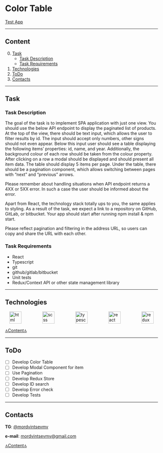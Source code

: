 # Color Table

<a href="https://mordvintsevmv.github.io/color_table" target="_blank">Test App</a>

---

## <a name="content">Content</a>

0. [Task](#task)
   - [Task Description](#task-description)
   - [Task Requirements](#task-requirements)
0. [Technologies](#technologies)
1. [ToDo](#todo)
2. [Contacts](#contacts)

---

## <a name="task">Task</a>

### <a name="task-description">Task Description</a>

The goal of the task is to implement SPA application with just one view. 
You should use the below API endpoint to display the paginated list of products. 
At the top of the view, there should be text input, which allows the user to filter results by id. 
The input should accept only numbers, other signs should not even appear. 
Below this input user should see a table displaying the following items’ properties: id, name, and year. 
Additionally, the background colour of each row should be taken from the colour property. 
After clicking on a row a modal should be displayed and should present all item data. 
The table should display 5 items per page. 
Under the table, there should be a pagination component, which allows switching between pages with “next” and “previous” arrows.


Please remember about handling situations when API endpoint returns a 4XX or 5XX error. 
In such a case the user should be informed about the error.


Apart from React, the technology stack totally ups to you, the same applies to styling. 
As a result of the task, we expect a link to a repository on GitHub, GitLab, or bitbucket. 
Your app should start after running npm install & npm start.


Please reflect pagination and filtering in the address URL, so users can copy and share the URL with each other.

### <a name="task-requirements">Task Requirements</a>

- React 
- Typescript 
- git 
- github/gitlab/bitbucket
- Unit tests
- Redux/Context API or other state management library

---

## <a name="technologies">Technologies</a>

<div style="display:flex; justify-content: space-around; align-items: center; gap: 40px">
<img src="https://upload.wikimedia.org/wikipedia/commons/thumb/6/61/HTML5_logo_and_wordmark.svg/1024px-HTML5_logo_and_wordmark.svg.png?20170517184425" width="40" alt="html"/>
<img src="https://1000logos.net/wp-content/uploads/2020/08/Sass-Logo-1024x640.png" width="40" alt="scss"/>
<img src="https://www.svgrepo.com/show/303600/typescript-logo.svg" width="40" alt="typescript"/>
<img src="https://www.vectorlogo.zone/logos/reactjs/reactjs-icon.svg" width="40" alt="react"/>
<img src="https://cdn.icon-icons.com/icons2/2415/PNG/512/redux_original_logo_icon_146365.png" width="40" alt="redux"/>
</div>

[🔝Content🔝](#content)

---

## <a name="todo">ToDo</a>

- [ ] Develop Color Table
- [ ] Develop Modal Component for item
- [ ] Use Pagination
- [ ] Develop Redux Store
- [ ] Develop ID search
- [ ] Develop Error check
- [ ] Develop Tests

---

## <a name="contacts">Contacts</a>

**TG**: [@mordvintsevmv](https://t.me/mordvintsevmv)

**e-mail**: mordvintsevmv@gmail.com


[🔝Content🔝](#content)